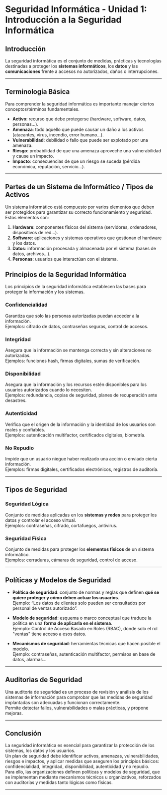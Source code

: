 # Seguridad Informática - Unidad 1: Introducción a la Seguridad Informática
## Introducción
La seguridad informática es el conjunto de medidas, prácticas y tecnologías destinadas a proteger los **sistemas informáticos**, los **datos** y las **comunicaciones** frente a accesos no autorizados, daños o interrupciones.  

---

## Terminología Básica
Para comprender la seguridad informática es importante manejar ciertos conceptos/términos fundamentales.

- **Activo**: recurso que debe protegerse (hardware, software, datos, personas...).  
- **Amenaza**: todo aquello que puede causar un daño a los activos (atacantes, virus, incendio, error humano...).  
- **Vulnerabilidad**: debilidad o fallo que puede ser explotado por una amenaza.  
- **Riesgo**: probabilidad de que una amenaza aproveche una vulnerabilidad y cause un impacto.  
- **Impacto**: consecuencias de que un riesgo se suceda (pérdida económica, reputación, servicio...).  

---

## Partes de un Sistema de Informático / Tipos de Activos
Un sistema informático está compuesto por varios elementos que deben ser protegidos para garantizar su correcto funcionamiento y seguridad. Estos elementos son:

1. **Hardware**: componentes físicos del sistema (servidores, ordenadores, dispositivos de red...).
2. **Software**: aplicaciones y sistemas operativos que gestionan el hardware y los datos.
3. **Datos**: información procesada y almacenada por el sistema (bases de datos, archivos...).
4. **Personas**: usuarios que interactúan con el sistema.

## Principios de la Seguridad Informática
Los principios de la seguridad informática establecen las bases para proteger la información y los sistemas. 

### Confidencialidad
Garantiza que solo las personas autorizadas puedan acceder a la información.  
Ejemplos: cifrado de datos, contraseñas seguras, control de accesos.

### Integridad
Asegura que la información se mantenga correcta y sin alteraciones no autorizadas.  
Ejemplos: funciones hash, firmas digitales, sumas de verificación.


### Disponibilidad
Asegura que la información y los recursos estén disponibles para los usuarios autorizados cuando lo necesiten.  
Ejemplos: redundancia, copias de seguridad, planes de recuperación ante desastres.


### Autenticidad
Verifica que el origen de la información y la identidad de los usuarios son reales y confiables.  
Ejemplos: autenticación multifactor, certificados digitales, biometría.

### No Repudio
Impide que un usuario niegue haber realizado una acción o enviado cierta información.  
Ejemplos: firmas digitales, certificados electrónicos, registros de auditoría.


---

## Tipos de Seguridad
### Seguridad Lógica
Conjunto de medidas aplicadas en los **sistemas y redes** para proteger los datos y controlar el acceso virtual.  
Ejemplos: contraseñas, cifrado, cortafuegos, antivirus.
### Seguridad Física
Conjunto de medidas para proteger los **elementos físicos** de un sistema informático.  
Ejemplos: cerraduras, cámaras de seguridad, control de acceso.

---

## Políticas y Modelos de Seguridad

- **Política de seguridad**: conjunto de normas y reglas que definen **qué se quiere proteger y cómo deben actuar los usuarios**.  
  Ejemplo: “Los datos de clientes solo pueden ser consultados por personal de ventas autorizado”.

- **Modelo de seguridad**: esquema o marco conceptual que traduce la política en una **forma de aplicarla en el sistema**.  
  Ejemplo: Control de Acceso Basado en Roles (RBAC), donde solo el rol "ventas" tiene acceso a esos datos.

- **Mecanismos de seguridad**: herramientas técnicas que hacen posible el modelo.  
  Ejemplo: contraseñas, autenticación multifactor, permisos en base de datos, alarmas...

---

## Auditorias de Seguridad
Una auditoría de seguridad es un proceso de revisión y análisis de los sistemas de información para comprobar que las medidas de seguridad implantadas son adecuadas y funcionan correctamente.  
Permite detectar fallos, vulnerabilidades o malas prácticas, y propone mejoras.

---

## Conclusión
La seguridad informática es esencial para garantizar la protección de los sistemas, los datos y los usuarios.  
Un plan de seguridad debe identificar activos, amenazas, vulnerabilidades, riesgos e impactos, y aplicar medidas que aseguren los principios básicos: confidencialidad, integridad, disponibilidad, autenticidad y no repudio.  
Para ello, las organizaciones definen políticas y modelos de seguridad, que se implementan mediante mecanismos técnicos u organizativos, reforzados con auditorías y medidas tanto lógicas como físicas.

---